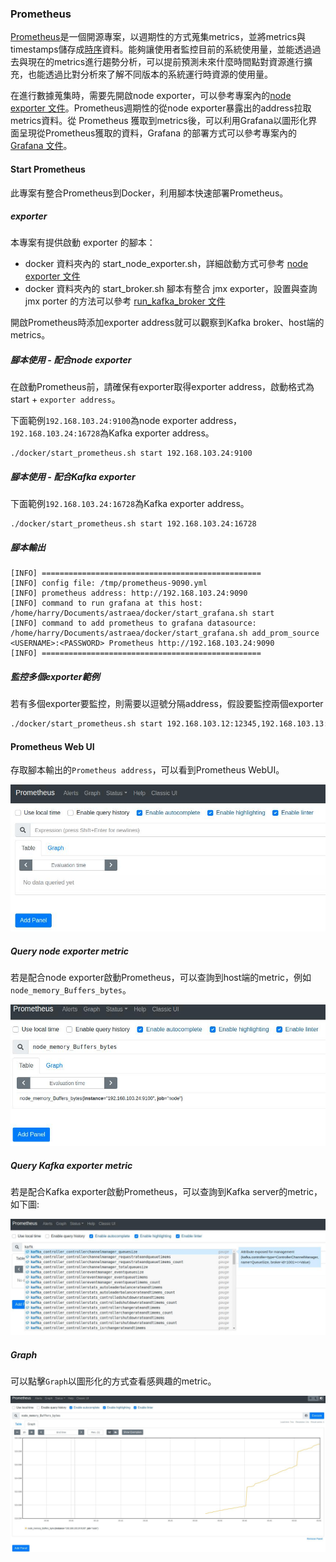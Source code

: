 ### Prometheus

[Prometheus](https://github.com/prometheus/prometheus)是一個開源專案，以週期性的方式蒐集metrics，並將metrics與timestamps儲存成[時序](https://zh.wikipedia.org/zh-tw/%E6%99%82%E9%96%93%E5%BA%8F%E5%88%97)資料。能夠讓使用者監控目前的系統使用量，並能透過過去與現在的metrics進行趨勢分析，可以提前預測未來什麼時間點對資源進行擴充，也能透過比對分析來了解不同版本的系統運行時資源的使用量。

在進行數據蒐集時，需要先開啟node exporter，可以參考專案內的[node exporter 文件](./run_node_exporter.md)。Prometheus週期性的從node exporter暴露出的address拉取metrics資料。從 Prometheus 獲取到metrics後，可以利用Grafana以圖形化界面呈現從Prometheus獲取的資料，Grafana 的部署方式可以參考專案內的 [Grafana 文件](./run_grafana.md)。

#### Start Prometheus

此專案有整合Prometheus到Docker，利用腳本快速部署Prometheus。

##### exporter

本專案有提供啟動 exporter 的腳本：

* docker 資料夾內的 start_node_exporter.sh，詳細啟動方式可參考 [node exporter 文件](./run_node_exporter.md)
* docker 資料夾內的 start_broker.sh 腳本有整合 jmx exporter，設置與查詢 jmx porter 的方法可以參考 [run_kafka_broker 文件](./run_kafka_broker.md) 

開啟Prometheus時添加exporter address就可以觀察到Kafka broker、host端的metrics。

##### 腳本使用 - 配合node exporter

在啟動Prometheus前，請確保有exporter取得exporter address，啟動格式為 start + `exporter address`。

下面範例`192.168.103.24:9100`為node exporter address，`192.168.103.24:16728`為Kafka exporter address。

```
./docker/start_prometheus.sh start 192.168.103.24:9100
```

##### 腳本使用 - 配合Kafka exporter

下面範例`192.168.103.24:16728`為Kafka exporter address。

```
./docker/start_prometheus.sh start 192.168.103.24:16728
```

##### 腳本輸出

```ba
[INFO] =================================================
[INFO] config file: /tmp/prometheus-9090.yml
[INFO] prometheus address: http://192.168.103.24:9090
[INFO] command to run grafana at this host: /home/harry/Documents/astraea/docker/start_grafana.sh start
[INFO] command to add prometheus to grafana datasource: /home/harry/Documents/astraea/docker/start_grafana.sh add_prom_source <USERNAME>:<PASSWORD> Prometheus http://192.168.103.24:9090
[INFO] =================================================
```

##### 監控多個exporter範例

若有多個exporter要監控，則需要以逗號分隔address，假設要監控兩個exporter

```bash
./docker/start_prometheus.sh start 192.168.103.12:12345,192.168.103.13:10000
```

#### Prometheus Web UI

存取腳本輸出的`Prometheus address`，可以看到Prometheus WebUI。

![prometheus_webui](pictures/prometheus_webui.jpg)

##### Query node exporter metric

若是配合node exporter啟動Prometheus，可以查詢到host端的metric，例如`node_memory_Buffers_bytes`。

![prometheus_query](pictures/prometheus_query.jpg)

##### Query Kafka exporter metric

若是配合Kafka exporter啟動Prometheus，可以查詢到Kafka server的metric，如下圖:

![prometheus_kafka](pictures/prometheus_kafka.jpg)

##### Graph 

可以點擊`Graph`以圖形化的方式查看感興趣的metric。

![prometheus_query_graph](pictures/prometheus_query_graph.jpg)

